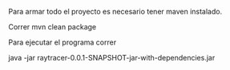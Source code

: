 Para armar todo el proyecto es necesario tener maven instalado.

Correr mvn clean package

Para ejecutar el programa correr

java -jar raytracer-0.0.1-SNAPSHOT-jar-with-dependencies.jar <opciones>
